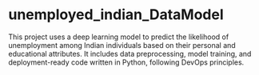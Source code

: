 # unemployed_indian_DataModel
This project uses a deep learning model to predict the likelihood of unemployment among Indian individuals based on their personal and educational attributes. It includes data preprocessing, model training, and deployment-ready code written in Python, following DevOps principles.
